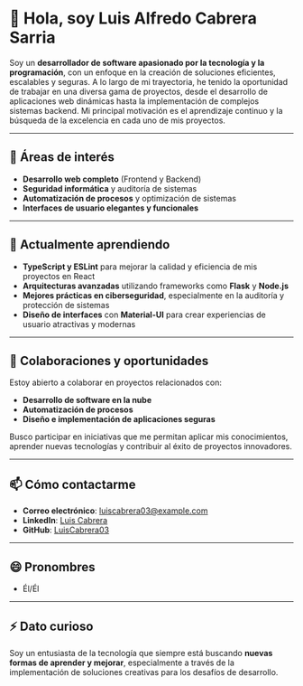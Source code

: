 # 👋 Hola, soy Luis Alfredo Cabrera Sarria

Soy un **desarrollador de software apasionado por la tecnología y la programación**, con un enfoque en la creación de soluciones eficientes, escalables y seguras. A lo largo de mi trayectoria, he tenido la oportunidad de trabajar en una diversa gama de proyectos, desde el desarrollo de aplicaciones web dinámicas hasta la implementación de complejos sistemas backend. Mi principal motivación es el aprendizaje continuo y la búsqueda de la excelencia en cada uno de mis proyectos.

---

## 👀 Áreas de interés
- **Desarrollo web completo** (Frontend y Backend)
- **Seguridad informática** y auditoría de sistemas
- **Automatización de procesos** y optimización de sistemas
- **Interfaces de usuario elegantes y funcionales**

---

## 🌱 Actualmente aprendiendo
- **TypeScript y ESLint** para mejorar la calidad y eficiencia de mis proyectos en React
- **Arquitecturas avanzadas** utilizando frameworks como **Flask** y **Node.js**
- **Mejores prácticas en ciberseguridad**, especialmente en la auditoría y protección de sistemas
- **Diseño de interfaces** con **Material-UI** para crear experiencias de usuario atractivas y modernas

---

## 💞️ Colaboraciones y oportunidades
Estoy abierto a colaborar en proyectos relacionados con:
- **Desarrollo de software en la nube**
- **Automatización de procesos**
- **Diseño e implementación de aplicaciones seguras**

Busco participar en iniciativas que me permitan aplicar mis conocimientos, aprender nuevas tecnologías y contribuir al éxito de proyectos innovadores.

---

## 📫 Cómo contactarme
- **Correo electrónico**: luiscabrera03@example.com
- **LinkedIn**: [Luis Cabrera](https://www.linkedin.com/in/luiscabrera03)
- **GitHub**: [LuisCabrera03](https://github.com/LuisCabrera03)

---

## 😄 Pronombres
- Él/Él

---

## ⚡ Dato curioso
Soy un entusiasta de la tecnología que siempre está buscando **nuevas formas de aprender y mejorar**, especialmente a través de la implementación de soluciones creativas para los desafíos de desarrollo.

